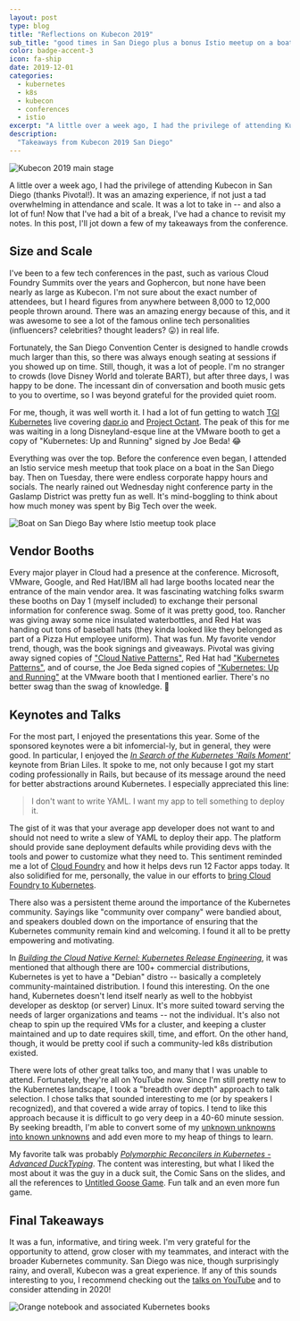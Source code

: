 ```yaml
---
layout: post
type: blog
title: "Reflections on Kubecon 2019"
sub_title: "good times in San Diego plus a bonus Istio meetup on a boat"
color: badge-accent-3
icon: fa-ship
date: 2019-12-01
categories:
  - kubernetes
  - k8s
  - kubecon
  - conferences
  - istio
excerpt: "A little over a week ago, I had the privilege of attending Kubecon in San Diego. It was an amazing experience, if not just a tad overwhelming in attendance and scale. It was a lot to take in -- and also a lot of fun! Now that I've had a bit of a break, I've had a chance to revisit my notes. In this post, I'll jot down a few of my takeaways from the conference."
description:
  "Takeaways from Kubecon 2019 San Diego"
---
```


<div>
<img src="https://images.downey.io/blog/kubecon-main-stage.jpg" alt="Kubecon 2019 main stage">
</div>

A little over a week ago, I had the privilege of attending Kubecon in San Diego (thanks Pivotal!). It was an amazing experience, if not just a tad overwhelming in attendance and scale. It was a lot to take in -- and also a lot of fun! Now that I've had a bit of a break, I've had a chance to revisit my notes. In this post, I'll jot down a few of my takeaways from the conference.

## Size and Scale

I've been to a few tech conferences in the past, such as various Cloud Foundry Summits over the years and Gophercon, but none have been nearly as large as Kubecon. I'm not sure about the exact number of attendees, but I heard figures from anywhere between 8,000 to 12,000 people thrown around. There was an amazing energy because of this, and it was awesome to see a lot of the famous online tech personalities (influencers? celebrities? thought leaders? 😛) in real life.

Fortunately, the San Diego Convention Center is designed to handle crowds much larger than this, so there was always enough seating at sessions if you showed up on time. Still, though, it was a lot of people. I'm no stranger to crowds (love Disney World and tolerate BART), but after three days, I was happy to be done. The incessant din of conversation and booth music gets to you to overtime, so I was beyond grateful for the provided quiet room.

For me, though, it was well worth it. I had a lot of fun getting to watch [TGI Kubernetes](https://github.com/vmware-tanzu/tgik) live covering [dapr.io](https://dapr.io/) and [Project Octant](https://octant.dev/). The peak of this for me was waiting in a long Disneyland-esque line at the VMware booth to get a copy of "Kubernetes: Up and Running" signed by Joe Beda! 😂

Everything was over the top. Before the conference even began, I attended an Istio service mesh meetup that took place on a boat in the San Diego bay. Then on Tuesday, there were endless corporate happy hours and socials.  The nearly rained out Wednesday night conference party in the Gaslamp District was pretty fun as well. It's mind-boggling to think about how much money was spent by Big Tech over the week.

<div>
<img src="https://images.downey.io/blog/istio-meetup-boat.jpg" alt="Boat on San Diego Bay where Istio meetup took place">
</div>

## Vendor Booths

Every major player in Cloud had a presence at the conference. Microsoft, VMware, Google, and Red Hat/IBM all had large booths located near the entrance of the main vendor area. It was fascinating watching folks swarm these booths on Day 1 (myself included) to exchange their personal information for conference swag. Some of it was pretty good, too. Rancher was giving away some nice insulated waterbottles, and Red Hat was handing out tons of baseball hats (they kinda looked like they belonged as part of a Pizza Hut employee uniform). That was fun. My favorite vendor trend, though, was the book signings and giveaways. Pivotal was giving away signed copies of ["Cloud Native Patterns"](https://amzn.to/2Y4W5pg), Red Hat had ["Kubernetes Patterns"](https://amzn.to/2Rd0pkT), and of course, the Joe Beda signed copies of ["Kubernetes: Up and Running"](https://amzn.to/35TyWZO) at the VMware booth that I mentioned earlier. There's no better swag than the swag of knowledge. 🧐

## Keynotes and Talks

For the most part, I enjoyed the presentations this year. Some of the sponsored keynotes were a bit infomercial-ly, but in general, they were good. In particular, I enjoyed the [_In Search of the Kubernetes 'Rails Moment'_](https://www.youtube.com/watch?v=ZqQTEdHVaCw) keynote from Brian Liles. It spoke to me, not only because I got my start coding professionally in Rails, but because of its message around the need for better abstractions around Kubernetes. I especially appreciated this line:

> I don't want to write YAML. I want my app to tell something to deploy it.

The gist of it was that your average app developer does not want to and should not need to write a slew of YAML to deploy their app. The platform should provide sane deployment defaults while providing devs with the tools and power to customize what they need to. This sentiment reminded me a lot of [Cloud Foundry](https://www.cloudfoundry.org/) and how it helps devs run 12 Factor apps today. It also solidified for me, personally, the value in our efforts to [bring Cloud Foundry to Kubernetes](https://content.pivotal.io/blog/pivotal-brings-the-magic-of-cf-push-to-kubernetes).

There also was a persistent theme around the importance of the Kubernetes community. Sayings like "community over company" were bandied about, and speakers doubled down on the importance of ensuring that the Kubernetes community remain kind and welcoming. I found it all to be pretty empowering and motivating.

In [_Building the Cloud Native Kernel: Kubernetes Release Engineering_](https://www.youtube.com/watch?v=fcQROXxHsvs), it was mentioned that although there are 100+ commercial distributions, Kubernetes is yet to have a "Debian" distro -- basically a completely community-maintained distribution. I found this interesting. On the one hand, Kubernetes doesn't lend itself nearly as well to the hobbyist developer as desktop (or server) Linux. It's more suited toward serving the needs of larger organizations and teams -- not the individual. It's also not cheap to spin up the required VMs for a cluster, and keeping a cluster maintained and up to date requires skill, time, and effort. On the other hand, though, it would be pretty cool if such a community-led k8s distribution existed.

There were lots of other great talks too, and many that I was unable to attend. Fortunately, they're all on YouTube now. Since I'm still pretty new to the Kubernetes landscape, I took a "breadth over depth" approach to talk selection. I chose talks that sounded interesting to me (or by speakers I recognized), and that covered a wide array of topics. I tend to like this approach because it is difficult to go very deep in a 40-60 minute session. By seeking breadth, I'm able to convert some of my [unknown unknowns into known unknowns](https://en.wikipedia.org/wiki/Johari_window) and add even more to my heap of things to learn.

My favorite talk was probably [_Polymorphic Reconcilers in Kubernetes - Advanced DuckTyping_](https://www.youtube.com/watch?v=kldVg63Utuw). The content was interesting, but what I liked the most about it was the guy in a duck suit, the Comic Sans on the slides, and all the references to [Untitled Goose Game](https://goose.game/). Fun talk and an even more fun game.

## Final Takeaways

It was a fun, informative, and tiring week. I'm very grateful for the opportunity to attend, grow closer with my teammates, and interact with the broader Kubernetes community. San Diego was nice, though surprisingly rainy,  and overall, Kubecon was a great experience. If any of this sounds interesting to you, I recommend checking out the [talks on YouTube](https://www.youtube.com/playlist?list=PLj6h78yzYM2NDs-iu8WU5fMxINxHXlien) and to consider attending in 2020!

<div>
<img src="https://images.downey.io/blog/k8s-notebook.jpg" alt="Orange notebook and associated Kubernetes books">
</div>
